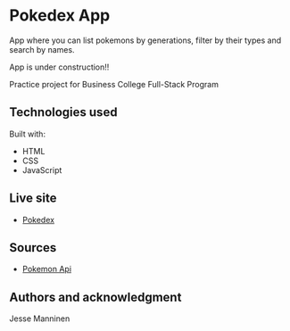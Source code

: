 # Pokedex App

App where you can list pokemons by generations, filter by their types and search by names.

App is under construction!!

Practice project for Business College Full-Stack Program

## Technologies used

Built with:

- HTML
- CSS
- JavaScript

## Live site

- [Pokedex](https://public.bc.fi/s2300208/pokemon/)

## Sources

- [Pokemon Api](https://pokeapi.co/)

## Authors and acknowledgment

Jesse Manninen
